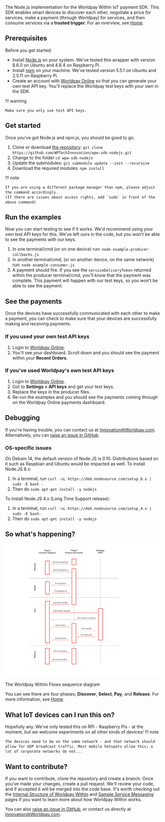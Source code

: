 The Node.js implementation for the Worldpay Within IoT payment SDK. This SDK enables smart devices to discover each other, negotiate a price for services, make a payment (through Worldpay) for services, and then consume services via a **trusted trigger**. For an overview, see [Home](index).

## Prerequisites

Before you get started:

*   Install [Node.js](https://nodejs.org/en/) on your system. We've tested this wrapper with version 8.6.0 on Ubuntu and 4.8.4 on Raspberry Pi.
*   Install [npm](https://npmjs.com/) on your machine. We've tested version 5.5.1 on Ubuntu and 2.5.11 on Raspberry Pi.
*   Create an account with [Worldpay Online](https://online.worldpay.com) so that you can generate your own test API key. You'll replace the Worldpay test keys with your own in the SDK. 

!!! warning
	
	Make sure you only use test API keys.

## Get started

Once you've got Node.js and npm.js, you should be good to go.

1.  Clone or download [the repository](https://github.com/WPTechInnovation/wpw-sdk-nodejs): `git clone https://github.com/WPTechInnovation/wpw-sdk-nodejs.git`
2.  Change to the folder `cd wpw-sdk-nodejs`
3. 	Update the submodules: `git submodule update --init --recursive`
4. 	Download the required modules: `npm install`

!!! note
		
	If you are using a different package manager than npm, please adjust the command accordingly.  
	(If there are issues about access rights, add `sudo` in front of the above command)

## Run the examples

Now you can start testing to see if it works. We'd recommend using your own test API keys for this. We've left ours in the code, but you won't be able to see the payments with our keys.

1.  In one terminal/cmd (or on one device) run: `node example-producer-callbacks.js`
2.  In another terminal/cmd, (or on another device, on the same network) run: `node example-consumer.js`
3.  A payment should fire. If you see the `serviceDeliveryToken` returned within the producer terminal/cmd, you'll know that the payment was complete. This payment will happen with our test keys, so you won't be able to see the payment.

## See the payments

Once the devices have successfully communicated with each other to make a payment, you can check to make sure that your devices are successfully making and receiving payments.

### If you used your own test API keys

1.  Login to [Worldpay Online](https://online.worldpay.com).
2.  You'll see your dashboard. Scroll down and you should see the payment within your **Recent Orders**.

### If you've used Worldpay's own test API keys

1.  Login to [Worldpay Online](https://online.worldpay.com).
2.  Got to **Settings > API keys** and get your test keys.
3.  Replace the keys in the producer files.
4.  Re-run the examples and you should see the payments coming through on the Worldpay Online payments dashboard.

## Debugging

If you're having trouble, you can contact us at [Innovation@Worldpay.com](mailto:innovation@worldpay.com). Alternatively, you can [raise an issue in GitHub](https://github.com/WPTechInnovation/worldpay-within-sdk/issues).

### OS-specific issues
On Debain 14, the default version of Node.JS is 0.10. Distributions based on it such as Raspbian and Ubuntu would be impacted as well. To install Node.JS 8.x:

1. In a terminal, run `curl -sL https://deb.nodesource.com/setup_8.x | sudo -E bash -`
2. Then do `sudo apt-get install -y nodejs`

To install Node.JS 4.x (Long Time Support release):

1. In a terminal, run `curl -sL https://deb.nodesource.com/setup_4.x | sudo -E bash-`
2. Then do `sudo apt-get install -y nodejs` 

## So what's happening?

![The Worldpay Within puzzle piece](images/architecture/Architecture1.png)
<figcaption>The Worldpay Within Flows sequence diagram</figcaption>

You can see there are four phases; **Discover**, **Select**, **Pay**, and **Release**. For more information, see [Home](index).

## What IoT devices can I run this on?

Hopefully any. We've only tested this on RPi - Raspberry Pis - at the moment, but we welcome experiments on all other kinds of devices! 
!!! note
	
	The devices need to be on the same network - and that network should allow for UDP broadcast traffic. Most mobile hotspots allow this; a lot of corporate networks do not...

## Want to contribute?

If you want to contribute, clone the repository and create a branch. Once you've made your changes, create a pull request. We'll review your code, and if accepted it will be merged into the code base. It's worth checking out the [Internal Structure of Worldpay Within](internal-structure) and [Sample Service Messaging](sample-service-messaging) pages if you want to learn more about how Worldpay Within works.

You can also [raise an issue in GitHub](https://github.com/WPTechInnovation/worldpay-within-sdk/issues), or contact us directly at [Innovation@Worldpay.com](mailto:innovation@worldpay.com). 